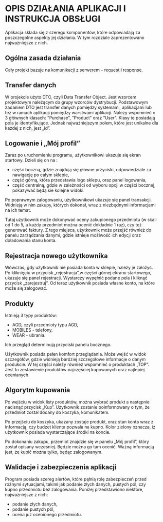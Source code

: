 #	OPIS DZIAŁANIA APLIKACJI I INSTRUKCJA OBSŁUGI
Aplikacja składa się z szeregu komponentów, które odpowiadają za poszczególne aspekty jej działania. W tym rozdziale zaprezentowano najważniejsze z nich.


##	 Ogólna zasada działania

Cały projekt bazuje na komunikacji z serwerem – request i response.
 
##	 Transfer danych

W projekcie użyto DTO, czyli Data Transfer Object. Jest wzorcem projektowym należącym do grupy wzorców dystrybucji. Podstawowym zadaniem DTO jest transfer danych pomiędzy systemami, aplikacjami lub też w ramach aplikacji pomiędzy warstwami aplikacji. Należy wspomnieć o 3 głównych klasach: "Purchase", "Product" oraz "User".
Klasy te posiadają pola je identyfikujące. Jednak najważniejszym polem, które jest unikalne dla każdej z nich, jest „id”.

##	 Logowanie i „Mój profil”

Zaraz po uruchomieniu programu, użytkownikowi ukazuje się ekran startowy. Dzieli się on na :
- część boczną, gdzie znajdują się główne przyciski, odpowiedziale za nawigację po całym sklepie, 
- część górną, która przedstawia logo sklepu, oraz panel logowania,
- część centralną, gdzie w zależności od wyboru opcji w części bocznej, pokazywać będą sie kolejne widoki.

Po poprawnym zalogowaniu, użytkownikowi ukazuje się panel transakcji. Widnieją w nim zakupy, których dokonał, wraz z niezbędnymi informacjami na ich temat.

Tutaj użytkownik może dokonywać oceny zakupionego przedmiotu (w skali od 1 do 5, a każdy przedmiot można ocenić dokładnie 1 raz), czy też generować faktury. Z tego miejsca, użytkownik może przejść również do panelu zarządzania danymi, gdzie istnieje możlwość ich edycji oraz doładowania stanu konta.

##	 Rejestracja nowego użytkownika

Wówczas, gdy użytkownik nie posiada konta w sklepie, nalezy je założyć.  Po kliknięciu w przycisk  „rejestracja”,w części górnej ekranu startowego, ukazuje się panel rejestracji. Wystarczy wypęłnić podane pola i kliknąć przycisk „zarejestruj”. Od teraz użytkownik posiada własne konto, na które może się zalogować. 

##	 Produkty

Istnieją 3 typy produktów:
- AGD, czyli przedmioty typu AGD,
- MOBILES - telefony,
- WEAR - ubrania.

Ich przegląd determinują przyciski panelu bocznego. 

Użytkownik posiada pełen komfort przeglądania. Może wejść w widok szczegółów, gdzie widnieją bardziej szczegółowe informacje o danym produkcie.
W tej części należy również wspomnieć  o produktach „TOP”. Jest to zestawienie produktów najczęściej kupowanych oraz najlepiej ocenianych.

##	 Algorytm kupowania

Po wejściu w  widok listy produktów, można wybrać produkt a następnie nacisnąć przycisk „Kup”. Użytkownik zostanie poinformowany o tym, że przedmiot został dodany do koszyka, komunikatem.

Po przejściu do koszyka, ukazany zostaje produkt, oraz stan konta wraz z informacją, czy budżet klienta pozwala na kupno. Kolor zielony oznacza, iż użytkownik posiada wystarczające środki na koncie.

Po dokonaniu zakupu, przemiot znajdzie się w panelu „Mój profil”, który został  opisany wcześniej. Będzie można go tam  ocenić.
Ważną informacją jest, że kupić można tylko, będąc zalogowanym. 


##	 Walidacje i zabezpieczenia aplikacji

Program posiada szereg alertów, które pęłnią rolę zabezpieczeń przed różnymi sytuacjami, takimi jak podanie złych danych, pustych pól, czy kupno przedmiotu bez zalogowania. Poniżej przedstawiono niektóre, najważniejsze z nich:

- podanie złych danych, 
- podanie pustych pól,
- ocena już ocenionego przedmiotu.

